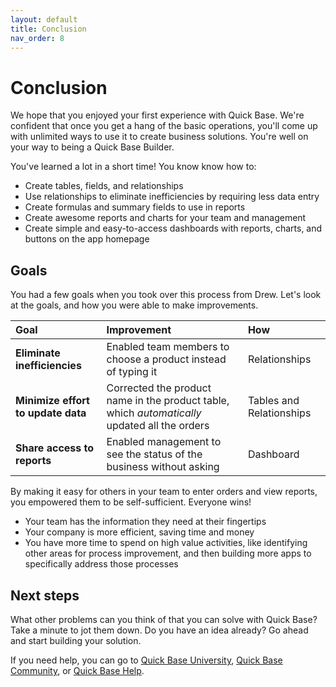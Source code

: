 ```yaml
---
layout: default
title: Conclusion
nav_order: 8
---
```


# Conclusion

We hope that you enjoyed your first experience with Quick Base. We're confident that once you get a hang of the basic operations, you'll come up with unlimited ways to use it to create business solutions. You're well on your way to being a Quick Base Builder.

You've learned a lot in a short time! You know know how to:

* Create tables, fields, and relationships
* Use relationships to eliminate inefficiencies by requiring less data entry
* Create formulas and summary fields to use in reports
* Create awesome reports and charts for your team and management
* Create simple and easy-to-access dashboards with reports, charts, and buttons on the app homepage

## Goals

You had a few goals when you took over this process from Drew. Let's look at the goals, and how you were able to make improvements.

|Goal |Improvement |How |
|:-|:-|:-|
|**Eliminate inefficiencies**|Enabled team members to choose a product instead of typing it|Relationships|
|**Minimize effort to update data**|Corrected the product name in the product table, which _automatically_ updated all the orders|Tables and Relationships|
|**Share access to reports**|Enabled management to see the status of the business without asking|Dashboard|

By making it easy for others in your team to enter orders and view reports, you empowered them to be self-sufficient. Everyone wins!

* Your team has the information they need at their fingertips 
* Your company is more efficient, saving time and money 
* You have more time to spend on high value activities, like identifying other areas for process improvement, and then building more apps to specifically address those processes

## Next steps

What other problems can you think of that you can solve with Quick Base? Take a minute to jot them down. Do you have an idea already? Go ahead and start building your solution. 

If you need help, you can go to [Quick Base University](https://university.quickbase.com/), [Quick Base Community](https://community.quickbase.com/quickbase), or [Quick Base Help](https://help.quickbase.com/user-assistance/intro.html).
